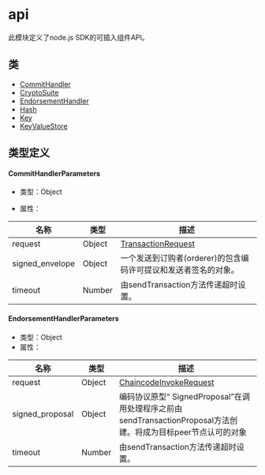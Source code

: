 # api

 此模块定义了node.js SDK的可插入组件API。

## 类

- [CommitHandler](../classes/module-api.CommitHandler.md)
- [CryptoSuite](../classes/module-api.CryptoSuite.md)
- [EndorsementHandler](../classes/module-api.EndorsementHandler.md)
- [Hash](../classes/module-api.Hash.md)
- [Key](../classes/module-api.Key.md)
- [KeyValueStore](../classes/module-api.KeyValueStore.md)

## 类型定义


#### CommitHandlerParameters

- 类型：Object

- 属性：

| 名称            | 类型   | 描述                                                         |
| --------------- | ------ | ------------------------------------------------------------ |
| request         | Object | [TransactionRequest](../global.md#TransactionRequest)        |
| signed_envelope | Object | 一个发送到订购者(orderer)的包含编码许可提议和发送者签名的对象。 |
| timeout         | Number | 由sendTransaction方法传递超时设置。                          |

#### EndorsementHandlerParameters

- 类型：Object
- 属性：

| 名称            | 类型   | 描述                                                         |
| --------------- | ------ | ------------------------------------------------------------ |
| request         | Object | [ChaincodeInvokeRequest](../global.md#ChaincodeInvokeRequest) |
| signed_proposal | Object | 编码协议原型“ SignedProposal”在调用处理程序之前由sendTransactionProposal方法创建。将成为目标peer节点认可的对象 |
| timeout         | Number | 由sendTransaction方法传递超时设置。                          |
